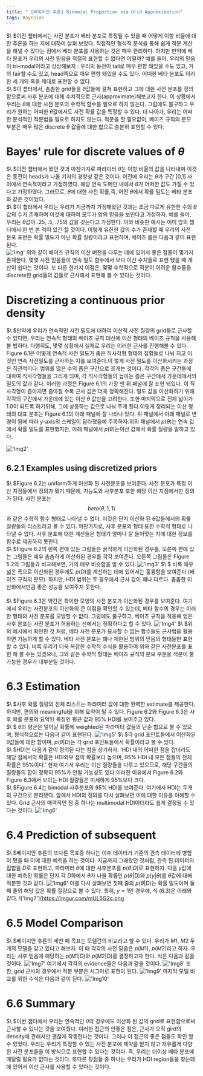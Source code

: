 ```yaml
---
title: " [베이지안 추론] Binomial Proportion via Grid Approximation"
tags: Bayesian
---
```

$\ $이전 챕터에서는 사전 분포가 베타 분포로 특정될 수 있을 때 어떻게 이항 비율에 대한 추론을 하는 지에 대하여 살펴 보았다. 직접적인 형식적 분석을 통해 쉽게 적분 계산을 해낼 수 있다는 점에서 베타 분포를 사용하는 것은 매우 편리하다. 하지만 만약에 베타 분포가 우리의 사전 믿음을 적절히 표현할 수 없다면 어떨까? 예를 들어, 우리의 믿음이 tri-modal이라고 상상해보자 : 우리의 동전이 tail로 매우 편향 돼있을 수도 있고, 거의 fair할 수도 있고, head쪽으로 매우 편향 돼있을 수도 있다. 어떠한 베타 분포도 이러한 세 개의 혹을 제대로 표현할 수 없다.<br>
$\ $이 챕터에서, 촘촘한 grid들을 $\theta$값들에 걸쳐 표현하고 그에 대한 사전 분포를 정의함으로써 사후 분포에 대해 수치적으로 근사(approximate)해보고자 한다. 이 상황에서 우리는 $\theta$에 대한 사전 분포의 수학적 함수를 필요로 하지 않는다. 그럼에도 불구하고 우리가 원하는 어떠한 $\theta$값에서도 사전 확률 값을 특정할 수 있다. 더 나아가, 우리는 어떠한 분석적인 적분법을 필요로 하지도 않는다. 적분을 할 필요없이, 베이즈 규칙의 분모 부분은 매우 많은 discrete $\theta$ 값들에 대한 합으로 충분히 표현할 수 있다.
# Bayes' rule for discrete values of $\theta$
$\ $이전 챕터에서 봤던 것과 마찬가지로 파라미터 $\theta$는 이항 비율의 값을 나타내며 이것은 동전이 heads가 나올 기저의 경향성 같은 것이다. 이전에 우리는 $\theta$가 구간 [0,1] 사이에서 연속적이라고 가정하였다. 해당 연속 도메인 내에서 $\theta$가 어떠한 값도 가질 수 있다고 가정하였다. 그러므로, $\theta$에 대한 사전 확률,즉, 어떤 $\theta$에서 확률 밀도는 베타 분포와 같은 것이었다.<br>
$\ $이 챕터에서 우리는 우리가 지금까지 가정해왔던 것과는 조금 다르게 유한한 수의 $\theta$ 값의 수가 존재하며 이것에 대하여 모두가 양의 믿음을 보인다고 가정하자. 예를 들어, 우리는 $\theta$값이 .25, .5, .75의 값을 갖는다고 가정한다. 이와 비슷한 예시는 이미 앞의 챕터에서 한 번 본 적이 있긴 할 것이다. 이렇게 유한한 값의 수가 존재할 때 우리의 사전 분포 표현은 확률 밀도가 아닌 확률 질량이라고 표현하며, 베이즈 룰은 다음과 같이 표현된다. <br>
!['Img'](https://imgur.com/lWKRxEj.png)
위와 같이 베이즈 규칙의 이산 버전을 다루는 데에 있어서 좋은 점들이 몇가지 존재한다. 몇몇 사전 믿음들이 연속 밀도 함수에서 보다 이산 수치들로 표현 됐을 때 계산이 쉽다는 것이다. 또 다른 한가지 이점은, 몇몇 수학적으로 적분이 어려운 함수들을 discrete한 grid들의 값들로 근사해서 표현해 볼 수 있다는 것이다.
# Discretizing a continuous prior density
$\ $만약에 우리가 연속적인 사전 밀도에 대하여 이산적 사전 질량의 grid들로 근사할 수 있다면, 우리는 연속적 형태의 베이즈 규칙 대신에 이산 형태의 베이즈 규칙을 사용해 볼 법하다. 다행히도, 몇몇 상황에서 실제로 우리는 이러한 근사를 진행해볼 수 있다. Figure 6.1은 어떻게 연속적 사전 밀도가 좁은 직사각형 형태의 집합들로 나눠 지고 이것인 연속 사전밀도를 근사하는 지를 보여준다.이 렇게 사전 밀도를 이산화시키는 과정은 직관적이다: 범위를 많은 수의 좁은 구간으로 쪼개는 것이다. 각각의 좁은 구간들에 대하여 직사각형들을 그리게 되며, 각 직사각형들의 높이는 좁은 구간에서 가운데에서의 밀도의 값과 같다. 이러한 과정은 Figure 6.1의 가장 맨 위 패널에 잘 표현 돼있다. 이 직사각형이 좁아지면 좁아질 수록 근사 값은 더욱 정확해진다. 밀도 값을 이산화하기 위해 각각의 구간에서 가운데에 있는 이산 $\theta$ 값만을 고려한다. 또한 마지막으로 전체 넓이가 1.0이 되도록 하기위해, 그에 상응하는 값으로 나눠 주게 된다.이렇게 정리되는 이산 형태의 대표 분포는 Figure 6.1의 아래 패널에 잘 나타나 있다. 위 패널에서 아래 패널로 변경이 됨에 따라 y-axis의 스케일이 달라졌음에 주목하자.위의 패널에서 $p(\theta)$는 연속 값에서 확률 밀도를 표현했지만, 아래 패널에서 $p(\theta)$는이산 값에서 확률 질량을 말하고 있다.<br>

!['Img2'](https://imgur.com/aggo6My.png)
## 6.2.1 Examples using discretized priors
$\ $Figure 6.2는 uniform하게 이산화 된 사전분포를 보여준다. 사전 분포가 특정 이산 지점들에서 정의가 됐기 때문에, 가능도와 사후분포 또한 해당 이산 지점에서만 정의가 된다. 사전 분포는 $$beta(\theta,1,1)$$과 같은 수학적 함수 형태로 나타낼 수 없다. 이것은 단지 이산화 된 $\theta$값들에서의 확률 질량들의 리스트라고 볼 수 있다. 마찬가지로, 사후 분포의 형태 또한 수학적 형태로 나타낼 수 없다. 사후 분포에 대한 계산들은 형태가 얼마나 잘 들어맞는 지에 대한 정보를 함수로 제공하지 못한다.<br>
$\ $Figure 6.2의 왼쪽 편에 있는 그림들은 굵직하게 이산화된 경우를, 오른쪽 편에 있는 그림들은 매우 촘촘하게 이산화된 경우를 각각 보여준다. 오른쪽 그림들은 Figure 5.2의 그림들과 비교해보면, 거의 매우 비슷함을 알 수 있다.
!['Img3'](https://imgur.com/gN1JX1g.png)
$\ $ 비록 매우 넓은 폭으로 이산화된 경우에도 $p(D)$를 계산하는 데에 있어서는 훌륭함을 보여준다 (베이즈 규칙의 분모). 하지만, HDI 범위는 두 경우에서 근사 값이 꽤나 다르다. 촘촘한 이산화에서만큼 좋은 성능을 보여주지 못한다.<br>
<br>
$\ $Figure 6.3은 약간은 특이한 모양의 사전 분포가 이산화된 경우를 보여준다. 여기에서 우리는 사전분포의 이산화의 큰 이점을 확인할 수 있는데, 베타 함수의 경우는 이러한 형태의 사전 분포를 모방할 수 없다. 그럼에도 불구하고, 베이즈 규칙을 적용해 얻은 사후 분포는 사전 분포가 허용하는 선에서는 정확하다고 할 수 있다.
!['Img4'](https://imgur.com/fBTQlJb.png)
$\ $위의 예시에서 확인한 것 처럼, 베타 사전 분포가 묘사할 수 없는 함수들도 근사법을 활용하면 가능하게 할 수 있다. 베타 사전 분포는 꽤나 제한된 범위의 믿음의 형태들만 표현할 수 있다. 비록 우리가 더욱 복잡한 수학적 수식을 활용하여 위와 같은 사전분포를 표현 해 볼 수는 있겠으나, 그와 같은 수학적 형태는 베이즈 규칙의 분모 부분을 적분이 불가능한 경우가 대부분일 것이다.
# 6.3 Estimation
$\ $사후 확률 질량의 전체 리스트는 파라미터 값에 대한 완벽한 estimate를 제공한다. 하지만, 편의와 meaningful을 위해 요약이 될 수 있다. Figure 6.2와 Figure 6.3은 사후 확률 분포의 요약된 특징인 평균 값과 95% HDI를 보여주고 있다. <br>
$\ $ $\theta$의 평균은 일어날 확률에 weighted된 파라미터 값들의 단순 합으로 볼 수 있으며, 형식적으로는 다음과 같이 표현된다.
!['Img5'](https://imgur.com/POSATi4.png)
$\ $각 grid 포인트들에서 이산화된 $\theta$값들에 대한 합이며, $p(\theta|D)$는 각 grid 포인트들에서 확률이라고 볼 수 있다. <br>
$\ $HDI는 다음과 같이 정의된 다는 점을 상기하자. 'HDI 내의 어떠한 점을 잡더라도 해당 점에서의 확률은 HDI외부 점의 확률보다 높으며, 95% HDI 내 모든 점들의 전체 확률은 95%이다.' 현재 여기서 우리는 이산 질량들을 다루고 있으므로, 해당 구간들의 질량들의 합이 정확히 95%가 안될 가능성도 있다.이러한 이유에서 Figure 6.2와 Figure 6.3에서 보이는 HDI 질량들은 미세하게 95%보다 크다. <br>
$\ $Figure 6.4는 bimodal 사후분포의 95% HDI를 보여준다. 여기에서 HDI는 두개의 구간으로 분리됐다. 앞에서 HDI의 정의를 다시 살펴보면 이에 대한 이유를 이해할 수 있다. Grid 근사의 매력적인 점 중 하나는 multimodal HDI이더라도 쉽게 결정될 수 있다는 것이다.
!['Img6'](https://imgur.com/o7VxCf2.png)
# 6.4 Prediction of subsequent
$\ $베이지안 추론의 또다른 목표중 하나는 이후 데이터가 기존의 관측 데이터에 병합이 됐을 때 이에 대한 예측을 하는 것이다. 지금까지 그래왔던 것처럼, 관측 된 데이터의 집합을 $D$로 표현하고, 파라미터 $\theta$에 대한 사후분포를 $p(\theta|D)$로 표현하자. 다음 $y$값에 대한 예측된 확률은 단지 각 $D$하에서 $\theta$가 나올 확률인 $p(\theta|D)$와 $p(y|\theta)$를 $\theta$값에 대해 적분한 것과 같다.
!['Img6'](https://imgur.com/tFdjl4K.png)
이를 다시 살펴보면 첫째 줄의 $p(\theta|D)$는 확률 밀도이며 둘째 줄의 해당 값은 확률 질량으로 볼 수 있다. 특히, $y=1$인 경우에, 식 (6.3)은 아래와 같다.
!['Img7'](https://imgur.com/mUL5G2c.png
# 6.5 Model Comparison
$\ $베이지안 추론의 세번 째 목표는 모델간의 비교라고 할 수 있다. 우리가 $M1$, $M2$ 두개의 모델을 갖고 있다고 해보자. 이 때 각각의 사전 믿음은 $p(M1)$, $p(M2)$라고 하자. 우리는 사후 믿음에 해당하는 $p(M1|D)$와 $p(M2|D)$를 결정하고자 한다. 식은 다음과 같을 것이다.
!['Img7'](https://imgur.com/jyBLFih.png)
여기에서 각각의 evidence들은 다음과 같을 것이다.
!['Img8'](https://imgur.com/2HbMdVG.png)
또한, grid 근사의 경우에서 적분 부분은 시그마로 표현이 된다.
!['Img9'](https://imgur.com/eSxdYLx.png)
마지막 모델 비교를 위한 수식은 다음과 같이 된다.
!['Img10'](https://imgur.com/UgVdTru.png)
# 6.6 Summary
$\ $이번 챕터에서 우리는 연속적인 $\theta$의 경우에도 이산화 된 값의 grid로 표현함으로써 근사할 수 있다는 것을 보여줬다. 이러한 접근의 안좋은 점은, 근사가 오직 gird의 density에 관해서만 괜찮게 작동한다는 것이다. 그러나 이 접근의 좋은 점들도 확인 할 수 있었다. 우리는 우리가 특정할 수 있는 사전 분포에 제약을 받지 않고 자유롭게 다양한 사전 분포들을 이 방식으로 표현할 수 있다는 것이다. 즉, 우리는 더이상 베타 분포에 매달릴 필요가 없다는 것이다. 또다른 장점들 중 하나는 우리가 HDI region들을 찾는데에 있어서 이산 근사를 사용할 수 있다는 것이다.
